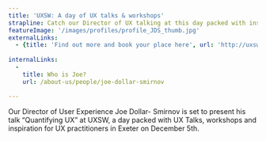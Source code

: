 ```yaml
---
title: 'UXSW: A day of UX talks & workshops'
strapline: Catch our Director of UX talking at this day packed with inspiration for UX practitioners.
featureImage: '/images/profiles/profile_JDS_thumb.jpg'
externalLinks:
  - {title: 'Find out more and book your place here', url: 'http://uxsw.co.uk/'}
  
internalLinks:
  -
    title: Who is Joe?
    url: /about-us/people/joe-dollar-smirnov

---
```


Our Director of User Experience Joe Dollar- Smirnov is set to present his talk “Quantifying UX” at UXSW, a day packed with UX Talks, workshops and inspiration for UX practitioners in Exeter on December 5th.